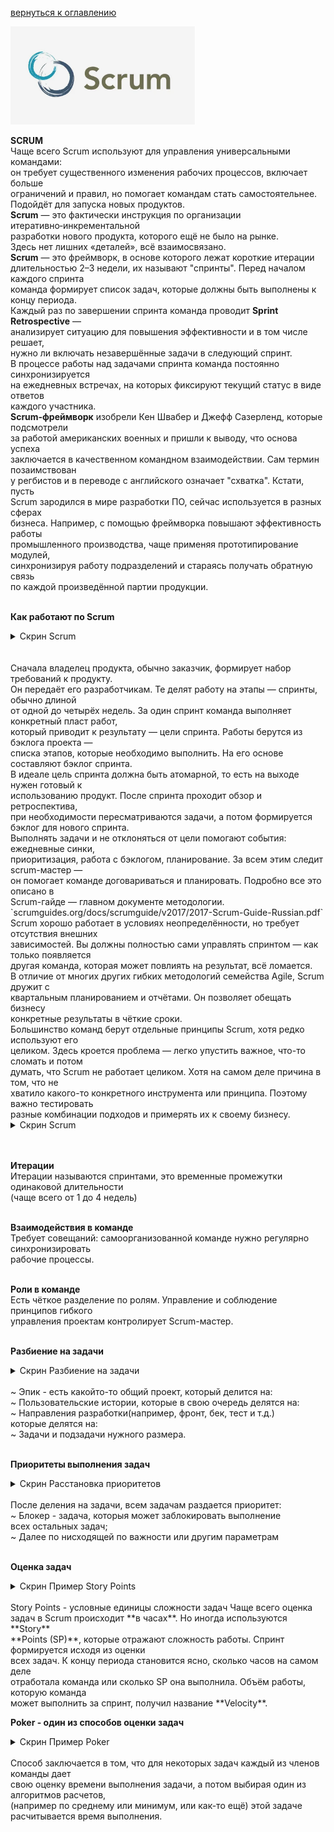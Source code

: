 <a href="/README.md">вернуться к оглавлению</a>

<img src="scrum.png" alt=""/>

<b>SCRUM</b> <br>
Чаще всего Scrum используют для управления универсальными командами:<br>
он требует существенного изменения рабочих процессов, включает больше <br>
ограничений и правил, но помогает командам стать самостоятельнее. <br>
Подойдёт для запуска новых продуктов.<br>
**Scrum** — это фактически инструкция по организации итеративно‑инкрементальной <br>
разработки нового продукта, которого ещё не было на рынке. <br>
Здесь нет лишних «деталей», всё взаимосвязано.<br>
**Scrum** — это фреймворк, в основе которого лежат короткие итерации <br>
длительностью 2–3 недели, их называют "спринты". Перед началом каждого спринта <br> 
команда формирует список задач, которые должны быть выполнены к концу периода. <br>
Каждый раз по завершении спринта команда проводит **Sprint Retrospective** — <br>
анализирует ситуацию для повышения эффективности и в том числе решает, <br>
нужно ли включать незавершённые задачи в следующий спринт. <br>
В процессе работы над задачами спринта команда постоянно синхронизируется <br> 
на ежедневных встречах, на которых фиксируют текущий статус в виде ответов <br>
каждого участника.<br>
**Scrum‑фреймворк** изобрели Кен Швабер и Джефф Сазерленд, которые подсмотрели <br>
за работой американских военных и пришли к выводу, что основа успеха <br>
заключается в качественном командном взаимодействии. Сам термин позаимствован <br> 
у регбистов и в переводе с английского означает "схватка". Кстати, пусть <br>
Scrum зародился в мире разработки ПО, сейчас используется в разных сферах <br>
бизнеса. Например, с помощью фреймворка повышают эффективность работы <br>
промышленного производства, чаще применяя прототипирование модулей, <br>
синхронизируя работу подразделений и стараясь получать обратную связь <br>
по каждой произведённой партии продукции.<br><br>

<b>Как работают по Scrum</b> <br>
<details>
<summary>Скрин Scrum</summary>
<img src="scrum_work.png" alt=""/>
</details> <br><br>
Сначала владелец продукта, обычно заказчик, формирует набор требований к продукту. <br>
Он передаёт его разработчикам. Те делят работу на этапы — спринты, обычно длиной <br>
от одной до четырёх недель. За один спринт команда выполняет конкретный пласт работ, <br>
который приводит к результату — цели спринта. Работы берутся из бэклога проекта — <br>
списка этапов, которые необходимо выполнить. На его основе составляют бэклог спринта.<br>
В идеале цель спринта должна быть атомарной, то есть на выходе нужен готовый к <br>
использованию продукт. После спринта проходит обзор и ретроспектива, <br>
при необходимости пересматриваются задачи, а потом формируется <br>
бэклог для нового спринта.<br>
Выполнять задачи и не отклоняться от цели помогают события: ежедневные синки, <br>
приоритизация, работа с бэклогом, планирование. За всем этим следит scrum-мастер — <br> 
он помогает команде договариваться и планировать. Подробно все это описано в <br>
Scrum-гайде — главном документе методологии.<br>
`scrumguides.org/docs/scrumguide/v2017/2017-Scrum-Guide-Russian.pdf` <br>
Scrum хорошо работает в условиях неопределённости, но требует отсутствия внешних<br>  
зависимостей. Вы должны полностью сами управлять спринтом — как только появляется <br>
другая команда, которая может повлиять на результат, всё ломается.<br>
В отличие от многих других гибких методологий семейства Agile, Scrum дружит с <br> 
квартальным планированием и отчётами. Он позволяет обещать бизнесу <br>
конкретные результаты в чёткие сроки.<br>
Большинство команд берут отдельные принципы Scrum, хотя редко используют его <br>
целиком. Здесь кроется проблема — легко упустить важное, что-то сломать и потом <br>
думать, что Scrum не работает целиком. Хотя на самом деле причина в том, что не <br>
хватило какого-то конкретного инструмента или принципа. Поэтому важно тестировать <br>
разные комбинации подходов и примерять их к своему бизнесу.<br>

<details>
<summary>Скрин Scrum</summary>
<img src="scrum_work2.png" alt=""/>
</details> <br><br>

<b>Итерации</b> <br>
Итерации называются спринтами, это временные промежутки одинаковой длительности<br>
(чаще всего от 1 до 4 недель)<br><br>

<b>Взаимодействия в команде</b><br>
Требует совещаний: самоорганизованной команде нужно регулярно синхронизировать<br> 
рабочие процессы.<br><br>

<b>Роли в команде</b><br>
Есть чёткое разделение по ролям. Управление и соблюдение принципов гибкого <br> 
управления проектам контролирует Scrum-мастер.<br><br>

<b>Разбиение на  задачи</b><br>
<details>
<summary>Скрин Разбиение на задачи</summary>
<img src="task_size.png" alt=""/>
</details> <br>
~ Эпик - есть какойто-то общий проект, который делится на:<br>
~ Пользовательские истории, которые в свою очередь делятся на:<br>
~ Направления разработки(например, фронт, бек, тест и т.д.) <br>
которые делятся на:<br>
~ Задачи и подзадачи нужного размера.<br><br>

<b>Приоритеты выполнения задач</b><br>
<details>
<summary>Скрин Расстановка приоритетов</summary>
<img src="priority.png" alt=""/>
</details> <br>
После деления на задачи, всем задачам раздается приоритет:<br>
~ Блокер - задача, которыя может заблокировать выполнение <br>
всех остальных задач;<br>
~ Далее по нисходящей по важности или другим параметрам<br><br>

<b>Оценка задач</b><br>
<details>
<summary>Скрин Пример Story Points</summary>
<img src="story_points.png" alt=""/>
</details> <br>
Story Points - условные единицы сложности задач
Чаще всего оценка задач в Scrum происходит **в часах**. Но иногда используются **Story** <br>
**Points (SP)**, которые отражают сложность работы. Спринт формируется исходя из оценки <br>
всех задач. К концу периода становится ясно, сколько часов на самом деле <br>
отработала команда или сколько SP она выполнила. Объём работы, которую команда <br>  
может выполнить за спринт, получил название **Velocity**.<br> 

<b>Poker - один из способов оценки задач</b><br>
<details>
<summary>Скрин Пример Poker</summary>
<img src="poker.png" alt=""/>
</details> <br>
Способ заключается в том, что для некоторых задач каждый из членов команды дает <br>
свою оценку времени выполнения задачи, а потом выбирая один из алгоритмов расчетов,<br>
(например по среднему или минимум, или как-то ещё) этой задаче <br>
расчитывается время выполнения.<br><br>
